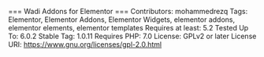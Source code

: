 === Wadi Addons for Elementor ===
Contributors: mohammedrezq
Tags: Elementor, Elementor Addons, Elementor Widgets, elementor addons, elementor elements, elementor templates
Requires at least: 5.2
Tested Up To: 6.0.2
Stable Tag: 1.0.11
Requires PHP: 7.0
License: GPLv2 or later
License URI: https://www.gnu.org/licenses/gpl-2.0.html